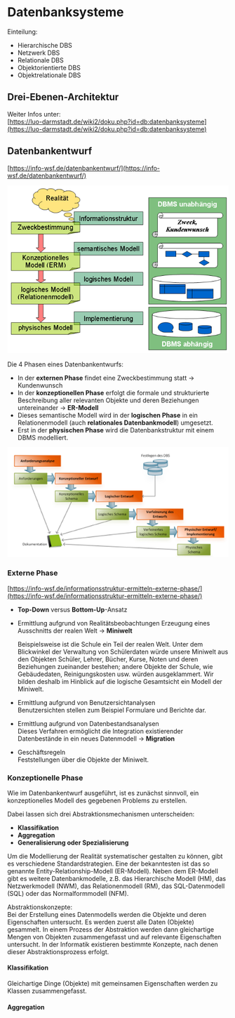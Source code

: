 # Datenbanksysteme

Einteilung:
- Hierarchische DBS
- Netzwerk DBS
- Relationale DBS
- Objektorientierte DBS
- Objektrelationale DBS

## Drei-Ebenen-Architektur

Weiter Infos unter:<br>
[https://luo-darmstadt.de/wiki2/doku.php?id=db:datenbanksysteme](https://luo-darmstadt.de/wiki2/doku.php?id=db:datenbanksysteme)

## Datenbankentwurf

[https://info-wsf.de/datenbankentwurf/](https://info-wsf.de/datenbankentwurf/)

![dbs02.png](pic/dbs01.png)

Die 4 Phasen eines Datenbankentwurfs:
- In der **externen Phase** findet eine Zweckbestimmung statt -> Kundenwunsch
- In der **konzeptionellen Phase** erfolgt die formale und strukturierte Beschreibung aller relevanten Objekte und deren Beziehungen untereinander -> **ER-Modell**
- Dieses semantische Modell wird in der **logischen Phase** in ein Relationenmodell (auch **relationales Datenbankmodell**) umgesetzt.
- Erst in der **physischen Phase** wird die Datenbankstruktur mit einem DBMS modelliert.

![dbs02.png](pic/dbs02.png)

### Externe Phase

[https://info-wsf.de/informationsstruktur-ermitteln-externe-phase/](https://info-wsf.de/informationsstruktur-ermitteln-externe-phase/)

- **Top-Down** versus **Bottom-Up**-Ansatz
- Ermittlung aufgrund von Realitätsbeobachtungen Erzeugung eines Ausschnitts der realen Welt -> **Miniwelt**
  
  Beispielsweise ist die Schule ein Teil der realen Welt. Unter dem Blickwinkel der Verwaltung von Schülerdaten würde unsere Miniwelt aus den Objekten Schüler, Lehrer, Bücher, Kurse, Noten und deren Beziehungen zueinander bestehen; andere Objekte der Schule, wie Gebäudedaten, Reinigungskosten usw. würden ausgeklammert. Wir bilden deshalb im Hinblick auf die logische Gesamtsicht ein Modell der Miniwelt.
- Ermittlung aufgrund von Benutzersichtanalysen<br>
  Benutzersichten stellen zum Beispiel Formulare und Berichte dar.
- Ermittlung aufgrund von Datenbestandsanalysen<br>
  Dieses Verfahren ermöglicht die Integration existierender Datenbestände in ein neues Datenmodell -> **Migration**
- Geschäftsregeln<br>
  Feststellungen über die Objekte der Miniwelt.

### Konzeptionelle Phase
Wie im Datenbankentwurf ausgeführt, ist es zunächst sinnvoll, ein konzeptionelles Modell des gegebenen Problems zu erstellen.

Dabei lassen sich drei Abstraktionsmechanismen unterscheiden:
- **Klassifikation**
- **Aggregation**
- **Generalisierung oder Spezialisierung**

Um die Modellierung der Realität systematischer gestalten zu können, gibt es verschiedene Standardstrategien. Eine der bekanntesten ist das so genannte Entity-Relationship-Modell (ER-Modell). Neben dem ER-Modell gibt es weitere Datenbankmodelle, z.B. das Hierarchische Modell (HM), das Netzwerkmodell (NWM), das Relationenmodell (RM), das SQL-Datenmodell (SQL) oder das Normalformmodell (NFM).

Abstraktionskonzepte:<br>
Bei der Erstellung eines Datenmodells werden die Objekte und deren Eigenschaften untersucht. Es werden zuerst alle Daten (Objekte) gesammelt. In einem Prozess der Abstraktion werden dann gleichartige Mengen von Objekten zusammengefasst und auf relevante Eigenschaften untersucht. In der Informatik existieren bestimmte Konzepte, nach denen dieser Abstraktionsprozess erfolgt.

#### Klassifikation

Gleichartige Dinge (Objekte) mit gemeinsamen Eigenschaften werden zu Klassen zusammengefasst.

#### Aggregation







